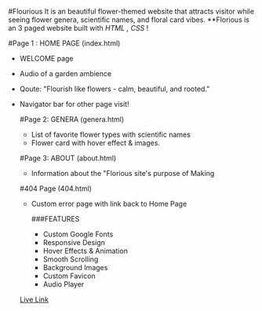 #Flourious 
It is an beautiful flower-themed website that attracts visitor while seeing flower genera, scientific names, and floral card vibes.
**Florious is an 3 paged website built with <i> HTML , CSS </i> !

#Page 1 :
HOME PAGE (index.html) 
- WELCOME page
- Audio of a garden ambience
- Qoute: "Flourish like flowers - calm, beautiful, and rooted."
- Navigator bar for other page visit!

  #Page 2:
  GENERA (genera.html)
  - List of favorite flower types with scientific names
  - Flower card with hover effect & images.

  #Page 3:
  ABOUT (about.html)
  - Information about the "Florious site's purpose of Making

  #404 Page (404.html)
  - Custom error page with link back to Home Page
 
    ###FEATURES
    - Custom Google Fonts
    - Responsive Design
    - Hover Effects & Animation
    - Smooth Scrolling
    - Background Images
    - Custom Favicon
    - Audio Player

  [Live Link](https://madiha-mubeen.github.io/Florious/)
